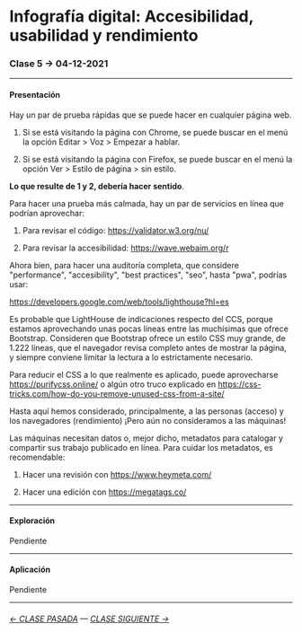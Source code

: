 # Infografía digital: Accesibilidad, usabilidad y rendimiento

### Clase 5 → 04-12-2021


- - - - - - - 

#### Presentación

Hay un par de prueba rápidas que se puede hacer en cualquier página web.

1. Si se está visitando la página con Chrome, se puede buscar en el menú la opción Editar > Voz > Empezar a hablar.

2. Si se está visitando la página con Firefox, se puede buscar en el menú la opción Ver > Estilo de página > sin estilo.

**Lo que resulte de 1 y 2, debería hacer sentido**.

Para hacer una prueba más calmada, hay un par de servicios en línea que podrían aprovechar:

1. Para revisar el código: https://validator.w3.org/nu/

2. Para revisar la accesibilidad: https://wave.webaim.org/r

Ahora bien, para hacer una auditoría completa, que considere "performance", "accesibility", "best practices", "seo", hasta "pwa", podrías usar:

https://developers.google.com/web/tools/lighthouse?hl=es

Es probable que LightHouse de indicaciones respecto del CCS, porque estamos aprovechando unas pocas líneas entre las muchísimas que ofrece Bootstrap. Consideren que Bootstrap ofrece un estilo CSS muy grande, de 1.222 líneas, que el navegador revisa completo antes de mostrar la página, y siempre conviene limitar la lectura a lo estrictamente necesario. 

Para reducir el CSS a lo que realmente es aplicado, puede aprovecharse https://purifycss.online/ o algún otro truco explicado en https://css-tricks.com/how-do-you-remove-unused-css-from-a-site/

Hasta aquí hemos considerado, principalmente, a las personas (acceso) y los navegadores (rendimiento) ¡Pero aún no consideramos a las máquinas!

Las máquinas necesitan datos o, mejor dicho, metadatos para catalogar y compartir sus trabajo publicado en línea. Para cuidar los metadatos, es recomendable:

1. Hacer una revisión con https://www.heymeta.com/

2. Hacer una edición con https://megatags.co/ 

- - - - - - - 

#### Exploración

Pendiente

- - - - - - - 

#### Aplicación

Pendiente

- - - - - - - -

###### [← CLASE PASADA](https://github.com/profesorfaco/infografia/tree/main/clase-4) — [CLASE SIGUIENTE →](https://github.com/profesorfaco/infografia/tree/main/clase-6) 
